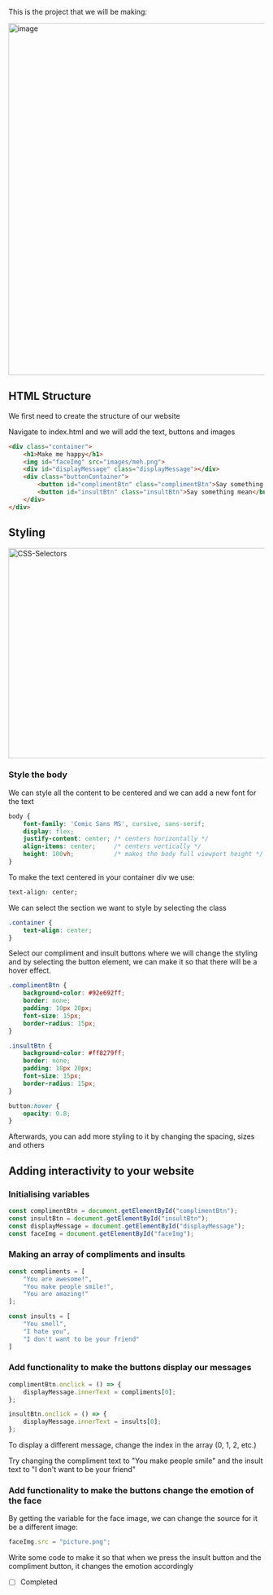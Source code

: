 This is the project that we will be making:

<img width="630" height="691" alt="image" src="https://github.com/user-attachments/assets/ab139d95-44ad-4646-a05f-1f65531e819b" />

## HTML Structure

We first need to create the structure of our website 

Navigate to index.html and we will add the text, buttons and images

```html
<div class="container">
    <h1>Make me happy</h1>
    <img id="faceImg" src="images/meh.png">
    <div id="displayMessage" class="displayMessage"></div>
    <div class="buttonContainer">
        <button id="complimentBtn" class="complimentBtn">Say something nice</button>
        <button id="insultBtn" class="insultBtn">Say something mean</button>
    </div>
</div>
```

## Styling 

<img width="648" height="413" alt="CSS-Selectors" src="https://github.com/user-attachments/assets/eab70a52-5ef2-4332-8377-2c729cdd1299" />

### Style the body
We can style all the content to be centered and we can add a new font for the text

```css
body {
    font-family: 'Comic Sans MS', cursive, sans-serif;
    display: flex;
    justify-content: center; /* centers horizontally */
    align-items: center;     /* centers vertically */
    height: 100vh;           /* makes the body full viewport height */
}
```

To make the text centered in your container div
we use:

```css
text-align: center;
```

We can select the section we want to style by selecting the class

```css
.container {
    text-align: center;
}
```

Select our compliment and insult buttons where we will change the styling and 
by selecting the button element, we can make it so that there will be a hover effect.

```css
.complimentBtn {
    background-color: #92e692ff;
    border: none;
    padding: 10px 20px;
    font-size: 15px;
    border-radius: 15px;
}

.insultBtn {
    background-color: #ff8279ff;
    border: none;
    padding: 10px 20px;
    font-size: 15px;
    border-radius: 15px;
}

button:hover {
    opacity: 0.8;
}
```

Afterwards, you can add more styling to it by changing the spacing, sizes and others

## Adding interactivity to your website

### Initialising variables

```js
const complimentBtn = document.getElementById("complimentBtn");
const insultBtn = document.getElementById("insultBtn");
const displayMessage = document.getElementById("displayMessage");
const faceImg = document.getElementById("faceImg");
```


### Making an array of compliments and insults

```js
const compliments = [
    "You are awesome!",
    "You make people smile!",
    "You are amazing!"
];

const insults = [
    "You smell",
    "I hate you",
    "I don't want to be your friend"
]
```

### Add functionality to make the buttons display our messages

```js
complimentBtn.onclick = () => {
    displayMessage.innerText = compliments[0];
};

insultBtn.onclick = () => {
    displayMessage.innerText = insults[0];
};
```

To display a different message, change the index in the array (0, 1, 2, etc.) 

Try changing the compliment text to "You make people smile" and the insult text to "I don't want to be your friend"

### Add functionality to make the buttons change the emotion of the face

By getting the variable for the face image, we can change the source for it be a different image:

```js
faceImg.src = "picture.png";
```

Write some code to make it so that when we press the insult button and the compliment button, it changes the emotion accordingly

- [ ] Completed
